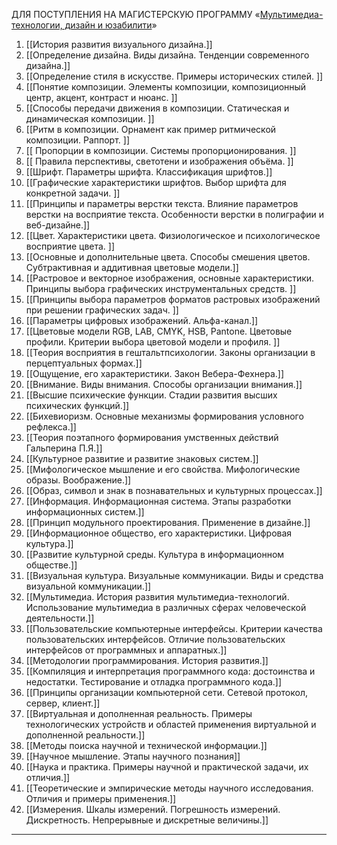 ДЛЯ ПОСТУПЛЕНИЯ НА МАГИСТЕРСКУЮ ПРОГРАММУ «[Мультимедиа-технологии, дизайн и юзабилити](https://abit.itmo.ru/program/master/multimedia)» 
1. [[История развития визуального дизайна.]]
2. [[Определение дизайна. Виды дизайна. Тенденции современного дизайна.]] 
3. [[Определение стиля в искусстве. Примеры исторических стилей. ]]
4. [[Понятие композиции. Элементы композиции, композиционный центр, акцент, контраст и нюанс. ]]
5. [[Способы передачи движения в композиции. Статическая и динамическая композиции. ]]
6. [[Ритм в композиции. Орнамент как пример ритмической композиции. Раппорт. ]]
7. [[ Пропорции в композиции. Системы пропорционирования. ]]
8. [[ Правила перспективы, светотени и изображения объёма. ]]
9. [[Шрифт. Параметры шрифта. Классификация шрифтов.]] 
10. [[Графические характеристики шрифтов. Выбор шрифта для конкретной задачи. ]]
11. [[Принципы и параметры верстки текста. Влияние параметров верстки на восприятие текста. Особенности верстки в полиграфии и веб-дизайне.]] 
12. [[Цвет. Характеристики цвета. Физиологическое и психологическое восприятие цвета. ]]
13. [[Основные и дополнительные цвета. Способы смешения цветов. Субтрактивная и аддитивная цветовые модели.]] 
14. [[Растровое и векторное изображения, основные характеристики. Принципы выбора графических инструментальных средств. ]]
15. [[Принципы выбора параметров форматов растровых изображений при решении графических задач. ]]
16. [[Параметры цифровых изображений. Альфа-канал.]] 
17. [[Цветовые модели RGB, LAB, CMYK, HSB, Pantone. Цветовые профили. Критерии выбора цветовой модели и профиля. ]]
18. [[Теория восприятия в гештальтпсихологии. Законы организации в перцептуальных формах.]] 
19. [[Ощущение, его характеристики. Закон Вебера-Фехнера.]] 
20. [[Внимание. Виды внимания. Способы организации внимания.]] 
21. [[Высшие психические функции. Стадии развития высших психических функций.]] 
22. [[Бихевиоризм. Основные механизмы формирования условного рефлекса.]] 
23. [[Теория поэтапного формирования умственных действий Гальперина П.Я.]] 
24. [[Культурное развитие и развитие знаковых систем.]] 
25. [[Мифологическое мышление и его свойства. Мифологические образы. Воображение.]] 
26. [[Образ, символ и знак в познавательных и культурных процессах.]] 
27. [[Информация. Информационная система. Этапы разработки информационных систем.]] 
28. [[Принцип модульного проектирования. Применение в дизайне.]] 
29. [[Информационное общество, его характеристики. Цифровая культура.]] 
30. [[Развитие культурной среды. Культура в информационном обществе.]] 
31. [[Визуальная культура. Визуальные коммуникации. Виды и средства визуальной коммуникации.]] 
32. [[Мультимедиа. История развития мультимедиа-технологий. Использование мультимедиа в различных сферах человеческой деятельности.]] 
33. [[Пользовательские компьютерные интерфейсы. Критерии качества пользовательских интерфейсов. Отличие пользовательских интерфейсов от программных и аппаратных.]] 
34. [[Методологии программирования. История развития.]] 
35. [[Компиляция и интерпретация программного кода: достоинства и недостатки. Тестирование и отладка программного кода.]] 
36. [[Принципы организации компьютерной сети. Сетевой протокол, сервер, клиент.]] 
37. [[Виртуальная и дополненная реальность. Примеры технологических устройств и областей применения виртуальной и дополненной реальности.]] 
38. [[Методы поиска научной и технической информации.]] 
39. [[Научное мышление. Этапы научного познания]] 
40. [[Наука и практика. Примеры научной и практической задачи, их отличия.]] 
41. [[Теоретические и эмпирические методы научного исследования. Отличия и примеры применения.]] 
42. [[Измерения. Шкалы измерений. Погрешность измерений. Дискретность. Непрерывные и дискретные величины.]] 
--------------------------------------------------
